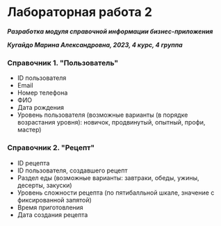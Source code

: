# Лабораторная работа 2
***Разработка модуля справочной информации бизнес-приложения***

***Кугайдо Марина Александровна, 2023, 4 курс, 4 группа***

### Справочник 1. "Пользователь"
- ID пользователя
- Email
- Номер телефона
- ФИО
- Дата рождения
- Уровень пользователя (возможные варианты (в порядке возрастания уровня): новичок, продвинутый, опытный, профи, мастер)


### Справочник 2. "Рецепт"
- ID рецепта
- ID пользователя, создавшего рецепт
- Раздел еды (возможные варианты: завтраки, обеды, ужины, десерты, закуски)
- Уровень сложности рецепта (по пятибалльной шкале, значение с фиксированной запятой)
- Время приготовления
- Дата создания рецепта
